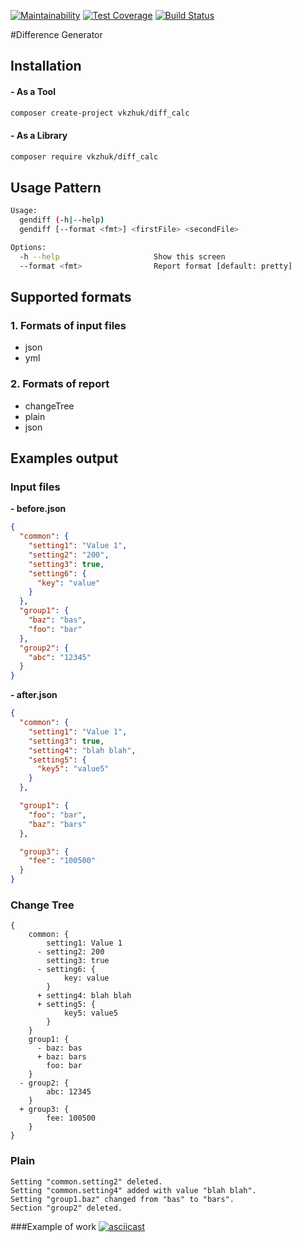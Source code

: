 [![Maintainability](https://api.codeclimate.com/v1/badges/1af032a86f494f823254/maintainability)](https://codeclimate.com/github/vkzhuk/project-lvl2-s313/maintainability)
[![Test Coverage](https://api.codeclimate.com/v1/badges/1af032a86f494f823254/test_coverage)](https://codeclimate.com/github/vkzhuk/project-lvl2-s313/test_coverage)
[![Build Status](https://travis-ci.org/vkzhuk/project-lvl2-s313.svg?branch=master)](https://travis-ci.org/vkzhuk/project-lvl2-s313)

#Difference Generator

## Installation
#### - As a Tool
````bash
composer create-project vkzhuk/diff_calc
````
#### - As a Library
````bash
composer require vkzhuk/diff_calc
````

## Usage Pattern
````bash
Usage:
  gendiff (-h|--help)
  gendiff [--format <fmt>] <firstFile> <secondFile>

Options:
  -h --help                     Show this screen
  --format <fmt>                Report format [default: pretty]
````

## Supported formats
### 1. Formats of input files
* json
* yml
### 2. Formats of report
* changeTree
* plain
* json

## Examples output
### Input files

**- before.json**
```json
{
  "common": {
    "setting1": "Value 1",
    "setting2": "200",
    "setting3": true,
    "setting6": {
      "key": "value"
    }
  },
  "group1": {
    "baz": "bas",
    "foo": "bar"
  },
  "group2": {
    "abc": "12345"
  }
}
```
**- after.json**
```json
{
  "common": {
    "setting1": "Value 1",
    "setting3": true,
    "setting4": "blah blah",
    "setting5": {
      "key5": "value5"
    }
  },

  "group1": {
    "foo": "bar",
    "baz": "bars"
  },

  "group3": {
    "fee": "100500"
  }
}
```
### Change Tree
```
{
    common: {
        setting1: Value 1
      - setting2: 200
        setting3: true
      - setting6: {
            key: value
        }
      + setting4: blah blah
      + setting5: {
            key5: value5
        }
    }
    group1: {
      - baz: bas
      + baz: bars
        foo: bar
    }
  - group2: {
        abc: 12345
    }
  + group3: {
        fee: 100500
    }
}
```

### Plain
```
Setting "common.setting2" deleted.
Setting "common.setting4" added with value "blah blah".
Setting "group1.baz" changed from "bas" to "bars".
Section "group2" deleted.
```
###Example of work
[![asciicast](https://asciinema.org/a/198476.png)](https://asciinema.org/a/198476)